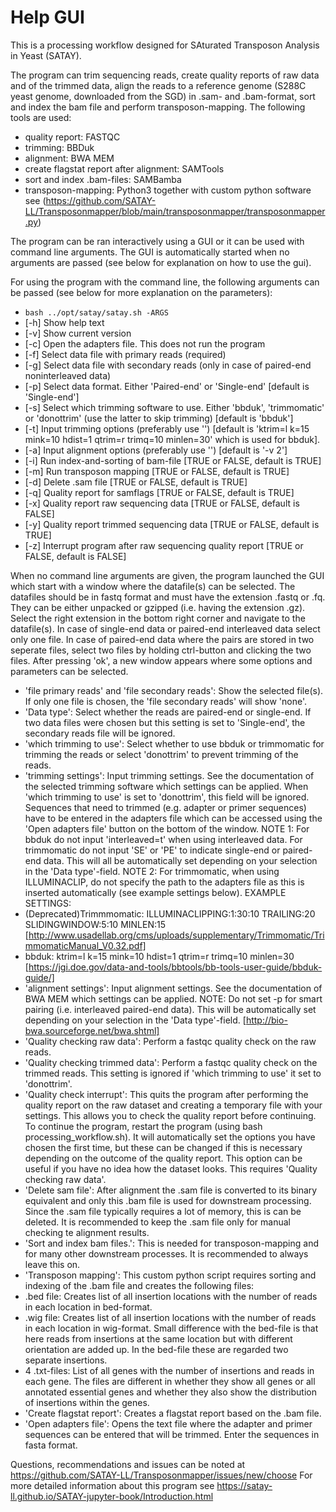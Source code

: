 

# Help GUI 


This is a processing workflow designed for SAturated Transposon Analysis in Yeast (SATAY).


The program can trim sequencing reads, create quality reports of raw data and of the trimmed data, align the reads to a reference genome (S288C yeast genome, downloaded from the SGD) in .sam- and .bam-format, sort and index the bam file and perform transposon-mapping.
The following tools are used:
- quality report: FASTQC
- trimming: BBDuk
- alignment: BWA MEM
- create flagstat report after alignment: SAMTools
- sort and index .bam-files: SAMBamba
- transposon-mapping: Python3 together with custom python software see (https://github.com/SATAY-LL/Transposonmapper/blob/main/transposonmapper/transposonmapper.py)

The program can be ran interactively using a GUI or it can be used with command line arguments.
The GUI is automatically started when no arguments are passed (see below for explanation on how to use the gui).

For using the program with the command line, the following arguments can be passed (see below for more explanation on the parameters):
- `bash ../opt/satay/satay.sh -ARGS`
- [-h] Show help text
- [-v] Show current version
- [-c] Open the adapters file. This does not run the program
- [-f] Select data file with primary reads (required)
- [-g] Select data file with secondary reads (only in case of paired-end noninterleaved data)
- [-p] Select data format. Either 'Paired-end' or 'Single-end' [default is 'Single-end']
- [-s] Select which trimming software to use. Either 'bbduk', 'trimmomatic' or 'donottrim' (use the latter to skip trimming) [default is 'bbduk']
- [-t] Input trimming options (preferably use '') [default is 'ktrim=l k=15 mink=10 hdist=1 qtrim=r trimq=10 minlen=30' which is used for bbduk].
- [-a] Input alignment options (preferably use '') [default is '-v 2']
- [-i] Run index-and-sorting of bam-file [TRUE or FALSE, default is TRUE]
- [-m] Run transposon mapping [TRUE or FALSE, default is TRUE]
- [-d] Delete .sam file [TRUE or FALSE, default is TRUE]
- [-q] Quality report for samflags [TRUE or FALSE, default is TRUE]
- [-x] Quality report raw sequencing data [TRUE or FALSE, default is FALSE]
- [-y] Quality report trimmed sequencing data [TRUE or FALSE, default is TRUE]
- [-z] Interrupt program after raw sequencing quality report [TRUE or FALSE, default is FALSE]

When no command line arguments are given, the program launched the GUI which start with a window where the datafile(s) can be selected. The datafiles should be in fastq format and must have the extension .fastq or .fq. They can be either unpacked or gzipped (i.e. having the extension .gz).
Select the right extension in the bottom right corner and navigate to the datafile(s).
In case of single-end data or paired-end interleaved data select only one file. In case of paired-end data where the pairs are stored in two seperate files, select two files by holding ctrl-button and clicking the two files.
After pressing 'ok', a new window appears where some options and parameters can be selected.

- 'file primary reads' and 'file secondary reads': Show the selected file(s). If only one file is chosen, the 'file secondary reads' will show 'none'.
- 'Data type': Select whether the reads are paired-end or single-end. If two data files were chosen but this setting is set to 'Single-end', the secondary reads file will be ignored.
- 'which trimming to use': Select whether to use bbduk or trimmomatic for trimming the reads or select 'donottrim' to prevent trimming of the reads.
- 'trimming settings': Input trimming settings. See the documentation of the selected trimming software which settings can be applied. When 'which trimming to use' is set to 'donottrim', this field will be ignored. Sequences that need to trimmed (e.g. adapter or primer sequences) have to be entered in the adapters file which can be accessed using the 'Open adapters file' button on the bottom of the window. NOTE 1: For bbduk do not input 'interleaved=t' when using interleaved data. For trimmomatic do not input 'SE' or 'PE' to indicate single-end or paired-end data. This will all be automatically set depending on your selection in the 'Data type'-field. NOTE 2: For trimmomatic, when using ILLUMINACLIP, do not specify the path to the adapters file as this is inserted automatically (see example settings below).
EXAMPLE SETTINGS:
- (Deprecated)Trimmmomatic: ILLUMINACLIPPING:1:30:10 TRAILING:20 SLIDINGWINDOW:5:10 MINLEN:15 [http://www.usadellab.org/cms/uploads/supplementary/Trimmomatic/TrimmomaticManual_V0.32.pdf]
- bbduk: ktrim=l k=15 mink=10 hdist=1 qtrim=r trimq=10 minlen=30 [https://jgi.doe.gov/data-and-tools/bbtools/bb-tools-user-guide/bbduk-guide/]
- 'alignment settings': Input alignment settings. See the documentation of BWA MEM which settings can be applied. NOTE: Do not set -p for smart pairing (i.e. interleaved paired-end data). This will be automatically set depending on your selection in the 'Data type'-field. [http://bio-bwa.sourceforge.net/bwa.shtml]
- 'Quality checking raw data': Perform a fastqc quality check on the raw reads.
- 'Quality checking trimmed data': Perform a fastqc quality check on the trimmed reads. This setting is ignored if 'which trimming to use' it set to 'donottrim'.
- 'Quality check interrupt': This quits the program after performing the quality report on the raw dataset and creating a temporary file with your settings. This allows you to check the quality report before continuing. To continue the program, restart the program (using bash processing_workflow.sh). It will automatically set the options you have chosen the first time, but these can be changed if this is necessary depending on the outcome of the quality report. This option can be useful if you have no idea how the dataset looks. This requires 'Quality checking raw data'.
- 'Delete sam file': After alignment the .sam file is converted to its binary equivalent and only this .bam file is used for downstream processing. Since the .sam file typically requires a lot of memory, this is can be deleted. It is recommended to keep the .sam file only for manual checking te alignment results.
- 'Sort and index bam files.': This is needed for transposon-mapping and for many other downstream processes. It is recommended to always leave this on.
- 'Transposon mapping': This custom python script requires sorting and indexing of the .bam file and creates the following files:
- .bed file: Creates list of all insertion locations with the number of reads in each location in bed-format.
- .wig file: Creates list of all insertion locations with the number of reads in each location in wig-format. Small difference with the bed-file is that here reads from insertions at the same location but with different orientation are added up. In the bed-file these are regarded two separate insertions.
- 4 .txt-files: List of all genes with the number of insertions and reads in each gene. The files are different in whether they show all genes or all annotated essential genes and whether they also show the distribution of insertions within the genes.
- 'Create flagstat report': Creates a flagstat report based on the .bam file.
- 'Open adapters file': Opens the text file where the adapter and primer sequences can be entered that will be trimmed. Enter the sequences in fasta format.

Questions, recommendations and issues can be noted at https://github.com/SATAY-LL/Transposonmapper/issues/new/choose
For more detailed information about this program see  https://satay-ll.github.io/SATAY-jupyter-book/Introduction.html